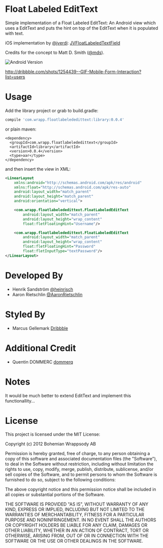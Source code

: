 Float Labeled EditText
==============

Simple implementation of a Float Labeled EditText: An Android view which uses a EditText and puts the hint on top of the EditText when it is populated with text. 

iOS implementation by [@jverdi](http://www.twitter.com/jverdi): [JVFloatLabeledTextField](https://github.com/jverdi/JVFloatLabeledTextField) 

Credits for the concept to Matt D. Smith ([@mds](http://www.twitter.com/mds)).

![Android Version](http://i.imgur.com/ucRd1jm.gif)

http://dribbble.com/shots/1254439--GIF-Mobile-Form-Interaction?list=users


Usage
=====

Add the library project or grab to build.gradle:
```groovy
compile 'com.wrapp.floatlabelededittext:library:0.0.4'
```
or plain maven:
```maven
<dependency>
  <groupId>com.wrapp.floatlabelededittext</groupId>
  <artifactId>library</artifactId>
  <version>0.0.4</version>
  <type>aar</type>
</dependency>
```
and then insert the view in XML:

```xml
<LinearLayout
    xmlns:android="http://schemas.android.com/apk/res/android"
    xmlns:float="http://schemas.android.com/apk/res-auto"
    android:layout_width="match_parent"
    android:layout_height="match_parent"
    android:orientation="vertical">

    <com.wrapp.floatlabelededittext.FloatLabeledEditText
        android:layout_width="match_parent"
        android:layout_height="wrap_content"
        float:fletFloatingHint="Username"/>

    <com.wrapp.floatlabelededittext.FloatLabeledEditText
        android:layout_width="match_parent"
        android:layout_height="wrap_content"
        float:fletFloatingHint="Password"
        float:fletInputType="textPassword"/>
</LinearLayout>
```
Developed By
============

* Henrik Sandström [@heinrisch](https://twitter.com/Heinrisch)
* Aaron Rietschlin [@AaronRietschlin](https://twitter.com/AaronRietschlin)

Styled By
=========

* Marcus Gellemark [Dribbble](http://dribbble.com/Gellermark)

Additional Credit
=================

* Quentin DOMMERC [dommerq](https://github.com/dommerq)

Notes
=====
It would be much better to extend EditText and implement this functionallity...


License
=======
This project is licensed under the MIT License:

Copyright (c) 2012 Bohemian Wrappsody AB

Permission is hereby granted, free of charge, to any person obtaining a copy of
this software and associated documentation files (the "Software"), to deal in
the Software without restriction, including without limitation the rights to
use, copy, modify, merge, publish, distribute, sublicense, and/or sell copies of
the Software, and to permit persons to whom the Software is furnished to do so,
subject to the following conditions:

The above copyright notice and this permission notice shall be included in all
copies or substantial portions of the Software.

THE SOFTWARE IS PROVIDED "AS IS", WITHOUT WARRANTY OF ANY KIND, EXPRESS OR
IMPLIED, INCLUDING BUT NOT LIMITED TO THE WARRANTIES OF MERCHANTABILITY, FITNESS
FOR A PARTICULAR PURPOSE AND NONINFRINGEMENT.  IN NO EVENT SHALL THE AUTHORS OR
COPYRIGHT HOLDERS BE LIABLE FOR ANY CLAIM, DAMAGES OR OTHER LIABILITY, WHETHER
IN AN ACTION OF CONTRACT, TORT OR OTHERWISE, ARISING FROM, OUT OF OR IN
CONNECTION WITH THE SOFTWARE OR THE USE OR OTHER DEALINGS IN THE SOFTWARE.
